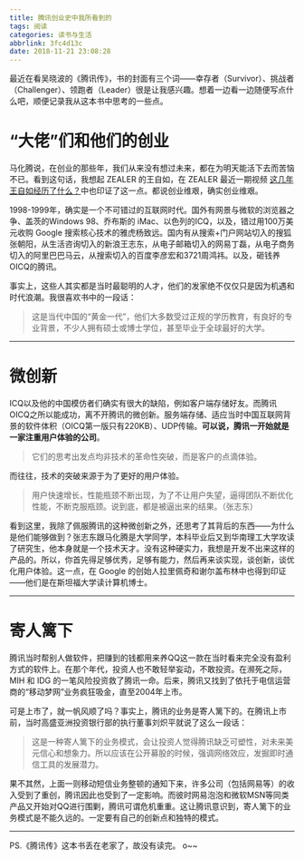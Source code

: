 ```yaml
---
title: 腾讯创业史中我所看到的
tags: 阅读
categories: 读书与生活
abbrlink: 3fc4d13c
date: 2018-11-21 23:08:28
---
```


最近在看吴晓波的《腾讯传》，书的封面有三个词——幸存者（Survivor）、挑战者（Challenger）、领跑者（Leader）很是让我感兴趣。想着一边看一边随便写点什么吧，顺便记录我从这本书中思考的一些点。

<!-- more -->

# “大佬”们和他们的创业

马化腾说，在创业的那些年，我们从来没有想过未来，都在为明天能活下去而苦恼不已。看到这句话，我想起 ZEALER 的王自如，在 ZEALER 最近一期视频 [这几年王自如经历了什么？](http://www.zealer.com/post/8077)中也印证了这一点。都说创业维艰，确实创业维艰。

1998-1999年，确实是一个不可错过的互联网时代。国外有网景与微软的浏览器之争、盖茨的Windows 98、乔布斯的 iMac、以色列的ICQ，以及，错过用100万美元收购 Google 搜索核心技术的雅虎杨致远。国内有从搜索+门户网站切入的搜狐张朝阳，从生活咨询切入的新浪王志东，从电子邮箱切入的网易丁磊，从电子商务切入的阿里巴巴马云，从搜索切入的百度李彦宏和3721周鸿祎。以及，砸钱养OICQ的腾讯。

事实上，这些人其实都是当时最聪明的人才，他们的发家绝不仅仅只是因为机遇和时代浪潮。我很喜欢书中的一段话：

> 这是当代中国的“黄金一代”，他们大多数受过正规的学历教育，有良好的专业背景，不少人拥有硕士或博士学位，甚至毕业于全球最好的大学。

---

# 微创新

ICQ以及他的中国模仿者们确实有很大的缺陷，例如客户端存储好友。而腾讯OICQ之所以能成功，离不开腾讯的微创新。服务端存储、适应当时中国互联网背景的软件体积（OICQ第一版只有220KB）、UDP传输。**可以说，腾讯一开始就是一家注重用户体验的公司**。

> 它们的思考出发点均非技术的革命性突破，而是客户的点滴体验。

而往往，技术的突破来源于为了更好的用户体验。

> 用户快速增长，性能瓶颈不断出现，为了不让用户失望，逼得团队不断优化性能，不断克服瓶颈。说到底，都是被逼出来的结果。（张志东）

看到这里，我除了佩服腾讯的这种微创新之外，还思考了其背后的东西——为什么是他们能够做到？张志东跟马化腾是大学同学，本科毕业后又到华南理工大学攻读了研究生，他本身就是一个技术天才。没有这种硬实力，我想是开发不出来这样的产品的。所以，你首先得足够优秀，足够有能力，然后再来谈实现，谈创新，谈优化用户体验。这一点，在 Google 的创始人拉里佩奇和谢尔盖布林中也得到印证——他们是在斯坦福大学读计算机博士。

---

# 寄人篱下

腾讯当时帮别人做软件，把赚到的钱都用来养QQ这一款在当时看来完全没有盈利方式的软件上。在那个年代，投资人也不敢轻举妄动，不敢投资。在濒死之际，MIH 和 IDG 的一笔风险投资救了腾讯一命。后来，腾讯又找到了依托于电信运营商的“移动梦网”业务疯狂吸金，直至2004年上市。

可是上市了，就一帆风顺了吗？事实上，腾讯的业务是寄人篱下的。在腾讯上市前，当时高盛亚洲投资银行部的执行董事刘炽平就说了这么一段话：

> 这是一种寄人篱下的业务模式，会让投资人觉得腾讯缺乏可塑性，对未来美元信心和想象力。所以应该在公开募股的时候，强调网络效应，发掘即时通信工具的发展潜力。

果不其然，上面一则移动短信业务整顿的通知下来，许多公司（包括网易等）的收入受到了重创，腾讯因此也受到了一定影响。而彼时网易泡泡和微软MSN等同类产品又开始对QQ进行围剿，腾讯可谓危机重重。这让腾讯意识到，寄人篱下的业务模式是不能久远的。一定要有自己的创新点和独特的模式。

---

PS.《腾讯传》这本书丢在老家了，故没有读完。 o~~
